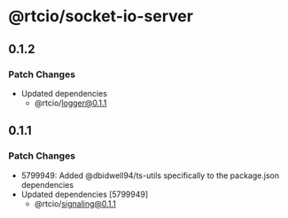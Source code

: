 # @rtcio/socket-io-server

## 0.1.2

### Patch Changes

- Updated dependencies
  - @rtcio/logger@0.1.1

## 0.1.1

### Patch Changes

- 5799949: Added @dbidwell94/ts-utils specifically to the package.json dependencies
- Updated dependencies [5799949]
  - @rtcio/signaling@0.1.1
